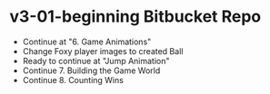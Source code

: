 # v3-01-beginning Bitbucket Repo
- Continue at "6. Game Animations"
- Change Foxy player images to created Ball
- Ready to continue at "Jump Animation"
- Continue 7. Building the Game World
- Continue 8. Counting Wins
